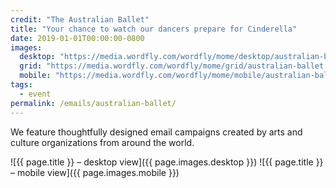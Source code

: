 ```yaml
---
credit: "The Australian Ballet"
title: "Your chance to watch our dancers prepare for Cinderella"
date: 2019-01-01T00:00:00-0800
images:
  desktop: "https://media.wordfly.com/wordfly/mome/desktop/australian-ballet.jpg"
  grid: "https://media.wordfly.com/wordfly/mome/grid/australian-ballet.jpg"
  mobile: "https://media.wordfly.com/wordfly/mome/mobile/australian-ballet.jpg"
tags:
  - event
permalink: /emails/australian-ballet/
---
```

We feature thoughtfully designed email campaigns created by arts and culture organizations from around the world.

![{{ page.title }} – desktop view]({{ page.images.desktop }})
![{{ page.title }} – mobile view]({{ page.images.mobile }})
